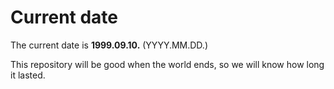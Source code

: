 # Current date

The current date is **1999.09.10.** (YYYY.MM.DD.)

This repository will be good when the world ends, so we will know how long it lasted.